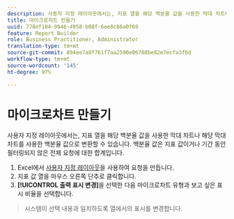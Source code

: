```yaml
---
description: 사용자 지정 레이아웃에서는, 지표 열을 해당 백분율 값을 사용한 막대 차트나 해당 막대 차트를 사용한 백분율 값으로 변환할 수 있습니다. 백분율 값은 지표 값이거나 기간 동안 필터링되지 않은 전체 요청에 대한 합계입니다.
title: 마이크로차트 만들기
uuid: 778ef184-9946-4958-b08f-6ee8c86a0f69
feature: Report Builder
role: Business Practitioner, Administrator
translation-type: tm+mt
source-git-commit: 894ee7a8f761f7aa2590e06708be82e7ecfa3f6d
workflow-type: tm+mt
source-wordcount: '145'
ht-degree: 97%

---
```



# 마이크로차트 만들기

사용자 지정 레이아웃에서는, 지표 열을 해당 백분율 값을 사용한 막대 차트나 해당 막대 차트를 사용한 백분율 값으로 변환할 수 있습니다. 백분율 값은 지표 값이거나 기간 동안 필터링되지 않은 전체 요청에 대한 합계입니다.

1. Excel에서 [사용자 지정 레이아웃](/help/analyze/report-builder/layout/configure-the-custom-layout.md)을 사용하여 요청을 만듭니다.
1. 지표 값 열을 마우스 오른쪽 단추로 클릭합니다.
1. **[!UICONTROL 출력 표시 변경]**&#x200B;을 선택한 다음 마이크로차트 유형과 보고 싶은 표시 비율을 선택합니다.

>시스템이 선택 내용과 일치하도록 열에서의 표시를 변경합니다.

